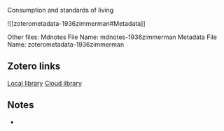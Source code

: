 Consumption and standards of living

![[zoterometadata-1936zimmerman#Metadata]]

Other files:
 Mdnotes File Name: mdnotes-1936zimmerman
 Metadata File Name: zoterometadata-1936zimmerman

## Zotero links

[Local library](zotero://select/items/1_QUH97Q2V)
[Cloud library](http://zotero.org/users/8542045/items/QUH97Q2V)

## Notes

-